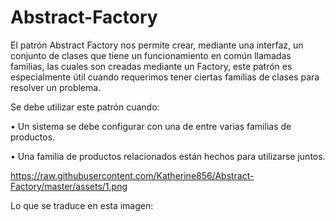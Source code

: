 # Abstract-Factory

El patrón Abstract Factory nos permite crear, mediante una interfaz, un conjunto de clases que tiene un funcionamiento en común llamadas familias, las cuales son creadas mediante un Factory, este patrón es especialmente útil cuando requerimos tener ciertas familias de clases para resolver un problema.

Se debe utilizar este patrón cuando:

•	Un sistema se debe configurar con una de entre varias familias de productos.

•	Una familia de productos relacionados están hechos para utilizarse juntos.

https://raw.githubusercontent.com/Katherine856/Abstract-Factory/master/assets/1.png

Lo que se traduce en esta imagen:
